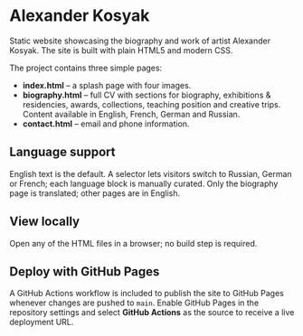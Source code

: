 # Alexander Kosyak

Static website showcasing the biography and work of artist Alexander Kosyak. The site is built with plain HTML5 and modern CSS.

The project contains three simple pages:

- **index.html** – a splash page with four images.
- **biography.html** – full CV with sections for biography, exhibitions & residencies, awards, collections, teaching position and creative trips. Content available in English, French, German and Russian.
- **contact.html** – email and phone information.

## Language support

English text is the default. A selector lets visitors switch to Russian, German or French; each language block is manually curated. Only the biography page is translated; other pages are in English.

## View locally

Open any of the HTML files in a browser; no build step is required.

## Deploy with GitHub Pages

A GitHub Actions workflow is included to publish the site to GitHub Pages whenever changes are pushed to `main`. Enable GitHub Pages in the repository settings and select **GitHub Actions** as the source to receive a live deployment URL.
